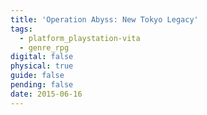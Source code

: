 ```yaml
---
title: 'Operation Abyss: New Tokyo Legacy'
tags:
  - platform_playstation-vita
  - genre_rpg
digital: false
physical: true
guide: false
pending: false
date: 2015-06-16
---
```

